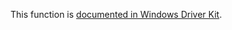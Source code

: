 This function is [documented in Windows Driver Kit](https://learn.microsoft.com/en-us/windows-hardware/drivers/ddi/wdm/nf-wdm-rtllengthsecuritydescriptor).
